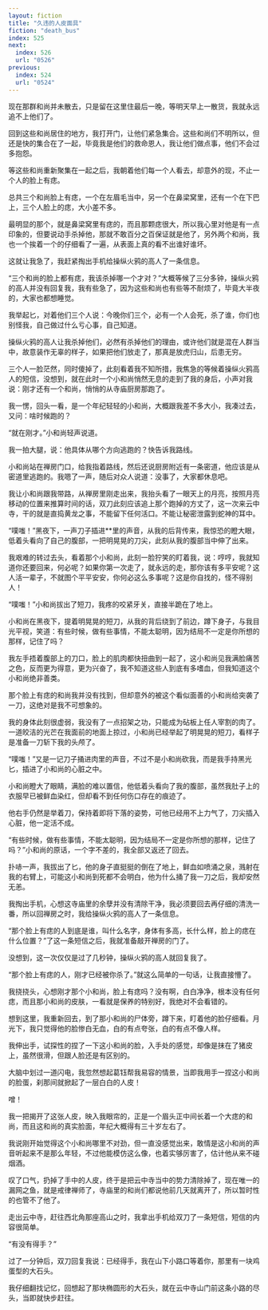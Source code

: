 ```yaml
---
layout: fiction
title: "久违的人皮面具"
fiction: "death_bus"
index: 525
next:
  index: 526
  url: "0526"
previous:
  index: 524
  url: "0524"
---
```

现在那群和尚并未散去，只是留在这里住最后一晚，等明天早上一散货，我就永远追不上他们了。

回到这些和尚居住的地方，我打开门，让他们紧急集合。这些和尚们不明所以，但还是快的集合在了一起，毕竟我是他们的救命恩人，我让他们做点事，他们不会过多抱怨。

等这些和尚重新聚集在一起之后，我朝着他们每一个人看去，却意外的现，不止一个人的脸上有痣。

总共三个和尚脸上有痣，一个在左眉毛当中，另一个在鼻梁窝里，还有一个在下巴上，三个人脸上的痣，大小差不多。

最明显的那个，就是鼻梁窝里有痣的，而且那颗痣很大，所以我心里对他是有一点印象的，但要说动手杀掉他，那就不敢百分之百保证就是他了，另外两个和尚，我也一个挨着一个的仔细看了一遍，从表面上真的看不出谁好谁坏。

这就让我急了，我赶紧掏出手机给操纵火鸦的高人了一条信息。

“三个和尚的脸上都有痣，我该杀掉哪一个才对？”大概等候了三分多钟，操纵火鸦的高人并没有回复我，我有些急了，因为这些和尚也有些等不耐烦了，毕竟大半夜的，大家也都想睡觉。

我举起匕，对着他们三个人说：今晚你们三个，必有一个人会死，杀了谁，你们也别怪我，自己做过什么亏心事，自己知道。

操纵火鸦的高人让我杀掉他们，必然有杀掉他们的理由，或许他们就是混在人群当中，故意装作无辜的样子，如果把他们放走了，那真是放虎归山，后患无穷。

三个人一脸茫然，同时傻掉了，此刻看着我不知所措，我焦急的等候着操纵火鸦高人的短信，没想到，就在此时一个小和尚悄然无息的走到了我的身后，小声对我说：刚才还有一个和尚，悄悄的从寺庙厨房那跑了。

我一愣，回头一看，是一个年纪轻轻的小和尚，大概跟我差不多大小，我凑过去，又问：啥时候跑的？

“就在刚才。”小和尚轻声说道。

我一拍大腿，说：他具体从哪个方向逃跑的？快告诉我路线。

小和尚站在禅房门口，给我指着路线，然后还说厨房附近有一条密道，他应该是从密道里逃跑的。我嗯了一声，随后对众人说道：没事了，大家都休息吧。

我让小和尚跟我带路，从禅房里刚走出来，我抬头看了一眼天上的月亮，按照月亮移动的位置来推算时间的话，双刀此刻应该追上那个跑掉的方丈了，这一次来云中寺，干的就是直捣黄龙之事，不能留下任何活口。不能让秘密泄露到蛇神的耳中。

“噗嗤！”黑夜下，一声刀子插进**里的声音，从我的后背传来，我惊恐的瞪大眼，低着头看向了自己的腹部，一把明晃晃的刀尖，此刻从我的腹部当中伸了出来。

我艰难的转过去头，看着那个小和尚，此刻一脸狞笑的盯着我，说：哼哼，我就知道你还要回来，何必呢？如果你第一次走了，就永远的走，那你该有多平安呢？这人活一辈子，不就图个平平安安，你何必这么多事呢？这是你自找的，怪不得别人！

“噗嗤！”小和尚拔出了短刀，我疼的咬紧牙关，直接半跪在了地上。

小和尚在黑夜下，提着明晃晃的短刀，从我的背后绕到了前边，蹲下身子，与我目光平视，笑道：有些时候，做有些事情，不能太聪明，因为结局不一定是你所想的那样，记住了吗？

我左手捂着腹部上的刀口，脸上的肌肉都快扭曲到一起了，这小和尚见我满脸痛苦之色，反而更为得意，更为兴奋了，我不知道这些人到底有多嗜血，但我知道这个小和尚绝非善类。

那个脸上有痣的和尚我并没有找到，但却意外的被这个看似面善的小和尚给突袭了一刀，这绝对是我不可想象的。

我的身体此刻很虚弱，我没有了一点招架之功，只能成为砧板上任人宰割的肉了。一道皎洁的光芒在我面前的地面上掠过，小和尚已经举起了明晃晃的短刀，看样子是准备一刀斩下我的头颅了。

“噗嗤！”又是一记刀子捅进肉里的声音，不过不是小和尚砍我，而是我手持黑光匕，插进了小和尚的心脏之中。

小和尚瞪大了眼睛，满脸的难以置信，他低着头看向了我的腹部，虽然我肚子上的衣服早已被鲜血染红，但却看不到任何伤口存在的痕迹了。

他右手仍然是举着刀，保持着即将下落的姿势，可他已经用不上力气了，刀尖插入心脏，他一定活不成。

“有些时候，做有些事情，不能太聪明，因为结局不一定是你所想的那样，记住了吗？”小和尚的原话，一个字不差的，我全部又返还了回去。

扑哧一声，我拔出了匕，他的身子直挺挺的倒在了地上，鲜血如喷涌之泉，溅射在我的右臂上，可能这小和尚到死都不会明白，他为什么捅了我一刀之后，我却安然无恙。

我掏出手机，心想这寺庙里的余孽并没有清除干净，我必须要回去再仔细的清洗一番，所以回禅房之时，我给操纵火鸦的高人了一条信息。

“那个脸上有痣的人到底是谁，叫什么名字，身体有多高，长什么样，脸上的痣在什么位置？”了这一条短信之后，我就准备敲开禅房的门了。

没想到，这一次仅仅是过了几秒钟，操纵火鸦的高人就回复我了。

“那个脸上有痣的人，刚才已经被你杀了。”就这么简单的一句话，让我直接懵了。

我挠挠头，心想刚才那个小和尚，脸上有痣吗？没有啊，白白净净，根本没有任何痣，而且那小和尚的皮肤，一看就是保养的特别好，我绝对不会看错的。

想到这里，我重新回去，到了那小和尚的尸体旁，蹲下来，盯着他的脸仔细看。月光下，我只觉得他的脸惨白无血，白的有点夸张，白的有点不像人样。

我伸出手，试探性的捏了一下这小和尚的脸，入手处的感觉，却像是抹在了猪皮上，虽然很滑，但跟人脸还是有区别的。

大脑中划过一道闪电，我忽然想起葛钰帮我易容的情景，当即我用手一捏这小和尚的脸蛋，刹那间就掀起了一层白白的人皮！

噌！

我一把揭开了这张人皮，映入我眼帘的，正是一个眉头正中间长着一个大痣的和尚，而且这和尚的真实脸面，年纪大概得有三十岁左右了。

我说刚开始觉得这个小和尚哪里不对劲，但一直没感觉出来，敢情是这小和尚的声音听起来不是那么年轻，不过他能模仿这么像，也着实够厉害了，估计他从来不碰烟酒。

叹了口气，扔掉了手中的人皮，终于是把云中寺当中的势力清除掉了，现在唯一的漏网之鱼，就是戒律禅师了，寺庙里的和尚们都说他前几天就离开了，所以暂时性的也管不了他了。

走出云中寺，赶往西北角那座高山之时，我拿出手机给双刀了一条短信，短信的内容很简单。

“有没有得手？”

过了一分钟后，双刀回复我说：已经得手，我在山下小路口等着你，那里有一块鸡蛋型的大石头。

我仔细翻找记忆，回想起了那块椭圆形的大石头，就在云中寺山门前这条小路的尽头，当即就快步赶往。
